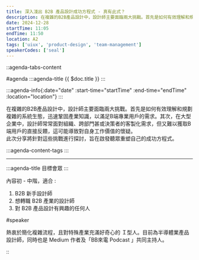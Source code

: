 ```yaml
---
title: 深入淺出 B2B 產品設計成功方程式 - 真有此式？
description: 在複雜的B2B產品設計中，設計師主要面臨兩大挑戰。首先是如何有效理解和規劃複雜的系統生態，迅速鞏固產業知識，以滿足B端專業用戶的需求。其次，在大型企業中，設計師常常面對組織、跨部門甚或決策者的客製化需求，但又難以獲取B端用戶的直接反饋，這可能導致對自身工作價值的懷疑。此次分享將針對這些挑戰進行探討，旨在啟發聽眾重塑自己的成功方程式。
date: 2024-12-28
startTime: 11:05
endTime: 11:50
location: A2
tags: ['uiux', 'product-design', 'team-management']
speakerCodes: ['seal']
---
```


::agenda-tabs-content
<!--議程資訊-->
#agenda
:::agenda-title
{{ $doc.title }}
:::

:::agenda-info{:date="date" :start-time="startTime" :end-time="endTime" :location="location"}
:::

<!--議程資訊(內容)-->
在複雜的B2B產品設計中，設計師主要面臨兩大挑戰。首先是如何有效理解和規劃複雜的系統生態，迅速鞏固產業知識，以滿足B端專業用戶的需求。其次，在大型企業中，設計師常常面對組織、跨部門甚或決策者的客製化需求，但又難以獲取B端用戶的直接反饋，這可能導致對自身工作價值的懷疑。<br>
此次分享將針對這些挑戰進行探討，旨在啟發聽眾重塑自己的成功方程式。

:::agenda-content-tags
:::

---

:::agenda-title
目標會眾
:::

<!--目標會眾(內容)-->
內容初 - 中階，適合 :
1. B2B 新手設計師
2. 想轉職 B2B 產業的設計師
3. 對 B2B 產品設計有興趣的任何人

<!--講者介紹-->
#speaker
<!--講者介紹(內容)-->
熱衷於簡化複雜流程，且對特殊產業充滿好奇心的 Ｉ型人。目前為半導體業產品設計師，同時也是 Medium 作者及「BB來電 Podcast 」共同主持人。

::
